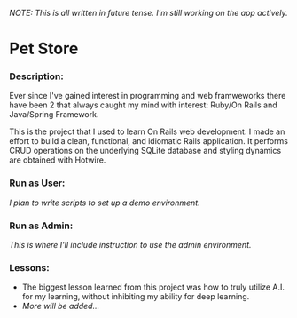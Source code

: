 *NOTE: This is all written in future tense. I'm still working on the app actively.*
# Pet Store
### Description:
Ever since I've gained interest in programming and web framweworks there have been 2 that always caught my mind with interest: Ruby/On Rails and Java/Spring Framework. 

This is the project that I used to learn On Rails web development. I made an effort to build a clean, functional, and idiomatic Rails application. It performs CRUD operations on the underlying SQLite database and styling dynamics are obtained with Hotwire.


### Run as User:
*I plan to write scripts to set up a demo environment.*
### Run as Admin:
*This is where I'll include instruction to use the admin environment.*
### Lessons:
* The biggest lesson learned from this project was how to truly utilize A.I. for my learning, without inhibiting my ability for deep learning.
* *More will be added...*